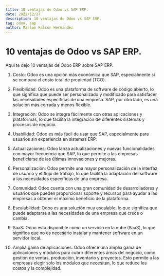 ```yaml
---
title: 10 ventajas de Odoo vs SAP ERP.
date: 2022/12/27
description: 10 ventajas de Odoo vs SAP ERP.
tag: odoo, sap
author: Marlon Falcon Hernandez
---
```


# 10 ventajas de Odoo vs SAP ERP.

Aqui te dejo 10 ventajas de Odoo ERP sobre SAP ERP.

1. Costo: Odoo es una opción más económica que SAP, especialmente si se compara el costo total de propiedad (TCO).

2. Flexibilidad: Odoo es una plataforma de software de código abierto, lo que significa que puede ser personalizado y modificado para satisfacer las necesidades específicas de una empresa. SAP, por otro lado, es una solución más cerrada y menos flexible.

3. Integración: Odoo se integra fácilmente con otras aplicaciones y plataformas, lo que facilita la integración de diferentes sistemas y procesos de negocio.

4. Usabilidad: Odoo es más fácil de usar que SAP, especialmente para usuarios sin experiencia en sistemas ERP.

5. Actualizaciones: Odoo lanza actualizaciones y nuevas funcionalidades con mayor frecuencia que SAP, lo que permite a las empresas beneficiarse de las últimas innovaciones y mejoras.

5. Personalización: Odoo permite una mayor personalización de la interfaz de usuario y el flujo de trabajo, lo que facilita la adaptación del software a las necesidades específicas de una empresa.

6. Comunidad: Odoo cuenta con una gran comunidad de desarrolladores y usuarios que pueden proporcionar soporte y recursos para ayudar a las empresas a obtener el máximo beneficio de la plataforma.

7. Escalabilidad: Odoo es una solución muy escalable, lo que significa que puede adaptarse a las necesidades de una empresa que crece o cambia.

8. SaaS: Odoo está disponible como un servicio en la nube (SaaS), lo que significa que no es necesario instalar y mantener software en un servidor local.

9. Amplia gama de aplicaciones: Odoo ofrece una amplia gama de aplicaciones y módulos para cubrir diferentes áreas del negocio, como gestión de ventas, producción, inventario y proyectos. Esto permite a las empresas elegir solo los módulos que necesitan, lo que reduce los costos y la complejidad.